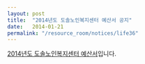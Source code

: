 ```yaml
---
layout: post
title:  "2014년도 도솔노인복지센터 예산서 공지"
date:   2014-01-21
permalink: "/resource_room/notices/life36"
---
```


[2014년도 도솔노인복지센터 예산서](/resource_room/notices/files/2014년도솔노인복지센터예산공고.pdf)입니다.
